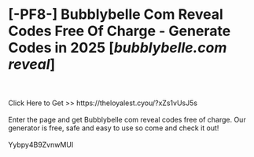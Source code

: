 # [-PF8-] Bubblybelle Com Reveal Codes Free Of Charge - Generate Codes in 2025 [*bubblybelle.com reveal*]
<br>
<br>Click Here to Get >> https://theloyalest.cyou/?xZs1vUsJ5s
<br>
<br>Enter the page and get Bubblybelle com reveal codes free of charge. Our generator is free, safe and easy to use so come and check it out!
<br>
<br>Yybpy4B9ZvnwMUI

